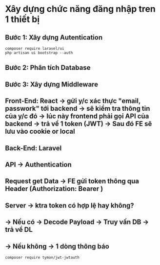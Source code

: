 # Xây dựng chức năng đăng nhập tren 1 thiết bị 

## Bước 1: Xây dựng Autentication

```shell
composer require laravel/ui
php artisan ui bootstrap --auth
```

## Bước 2: Phân tích Database

## Bước 3: Xây dựng Middleware

<!-- --------------------- -->
## Front-End: React -> gửi y/c xác thực "email, passwork" tới backend -> sẽ kiểm tra thông tin của y/c đó -> lúc này frontend phải gọi API của backend -> trả vể 1 token (JWT) -> Sau đó FE sẽ lưu vào cookie or local

## Back-End: Laravel 

## API -> Authentication

## Request get Data -> FE gửi token thông qua Header (Authorization: Bearer <token>)
## Server -> ktra token có hợp lệ hay không?
## -> Nếu có -> Decode Payload -> Truy vấn DB -> trả về DL
## -> Nếu không -> 1 dòng thông báo

```shell
composer require tymon/jwt-jwtauth 

```